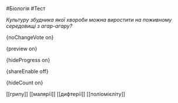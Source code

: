 #Біологія #Тест

*Культуру збудника якої хвороби можна виростити на поживному середовищі з агар-агару?*

{noChangeVote on}

{preview on}

{hideProgress on}

{shareEnable off}

{hideCount on}

[[грипу]]
[[малярії]]
[[дифтерії]]
[[поліомієліту]]
